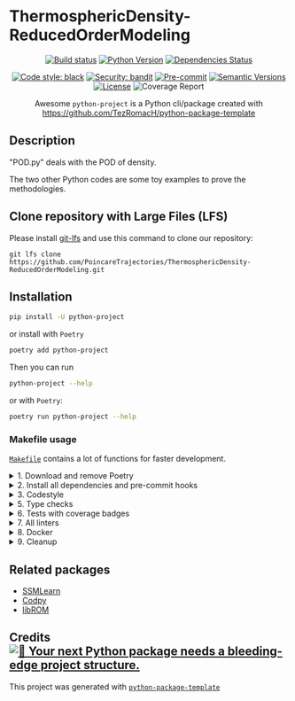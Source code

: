 # ThermosphericDensity-ReducedOrderModeling

<div align="center">

[![Build status](https://github.com/python_project/python-project/workflows/build/badge.svg?branch=master&event=push)](https://github.com/python_project/python-project/actions?query=workflow%3Abuild)
[![Python Version](https://img.shields.io/pypi/pyversions/python-project.svg)](https://pypi.org/project/python-project/)
[![Dependencies Status](https://img.shields.io/badge/dependencies-up%20to%20date-brightgreen.svg)](https://github.com/python_project/python-project/pulls?utf8=%E2%9C%93&q=is%3Apr%20author%3Aapp%2Fdependabot)

[![Code style: black](https://img.shields.io/badge/code%20style-black-000000.svg)](https://github.com/psf/black)
[![Security: bandit](https://img.shields.io/badge/security-bandit-green.svg)](https://github.com/PyCQA/bandit)
[![Pre-commit](https://img.shields.io/badge/pre--commit-enabled-brightgreen?logo=pre-commit&logoColor=white)](https://github.com/python_project/python-project/blob/master/.pre-commit-config.yaml)
[![Semantic Versions](https://img.shields.io/badge/%20%20%F0%9F%93%A6%F0%9F%9A%80-semantic--versions-e10079.svg)](https://github.com/python_project/python-project/releases)
[![License](https://img.shields.io/github/license/python_project/python-project)](https://github.com/python_project/python-project/blob/master/LICENSE)
![Coverage Report](assets/images/coverage.svg)

Awesome `python-project` is a Python cli/package created with https://github.com/TezRomacH/python-package-template

</div>

## Description

"POD.py" deals with the POD of density. 

The two other Python codes are some toy examples to prove the methodologies.

## Clone repository with Large Files (LFS)

Please install [git-lfs](https://git-lfs.github.com/) and use this command to clone our repository:

```
git lfs clone https://github.com/PoincareTrajectories/ThermosphericDensity-ReducedOrderModeling.git
```

## Installation

```bash
pip install -U python-project
```

or install with `Poetry`

```bash
poetry add python-project
```

Then you can run

```bash
python-project --help
```

or with `Poetry`:

```bash
poetry run python-project --help
```

### Makefile usage

[`Makefile`](https://github.com/python_project/python-project/blob/master/Makefile) contains a lot of functions for faster development.

<details>
<summary>1. Download and remove Poetry</summary>
<p>

To download and install Poetry run:

```bash
make poetry-download
```

To uninstall

```bash
make poetry-remove
```

</p>
</details>

<details>
<summary>2. Install all dependencies and pre-commit hooks</summary>
<p>

Install requirements:

```bash
make install
```

Pre-commit hooks coulb be installed after `git init` via

```bash
make pre-commit-install
```

</p>
</details>

<details>
<summary>3. Codestyle</summary>
<p>

Automatic formatting uses `pyupgrade`, `isort` and `black`.

```bash
make codestyle

# or use synonym
make formatting
```

Codestyle checks only, without rewriting files:

```bash
make check-codestyle
```

> Note: `check-codestyle` uses `isort`, `black` and `darglint` library

Update all dev libraries to the latest version using one comand

```bash
make update-dev-deps
```

<details>
<summary>4. Code security</summary>
<p>

```bash
make check-safety
```

This command launches `Poetry` integrity checks as well as identifies security issues with `Safety` and `Bandit`.

```bash
make check-safety
```

</p>
</details>

</p>
</details>

<details>
<summary>5. Type checks</summary>
<p>

Run `mypy` static type checker

```bash
make mypy
```

</p>
</details>

<details>
<summary>6. Tests with coverage badges</summary>
<p>

Run `pytest`

```bash
make test
```

</p>
</details>

<details>
<summary>7. All linters</summary>
<p>

Of course there is a command to ~~rule~~ run all linters in one:

```bash
make lint
```

the same as:

```bash
make test && make check-codestyle && make mypy && make check-safety
```

</p>
</details>

<details>
<summary>8. Docker</summary>
<p>

```bash
make docker-build
```

which is equivalent to:

```bash
make docker-build VERSION=latest
```

Remove docker image with

```bash
make docker-remove
```

More information [about docker](https://github.com/python_project/python-project/tree/master/docker).

</p>
</details>

<details>
<summary>9. Cleanup</summary>
<p>
Delete pycache files

```bash
make pycache-remove
```

Remove package build

```bash
make build-remove
```

Delete .DS_STORE files

```bash
make dsstore-remove
```

Remove .mypycache

```bash
make mypycache-remove
```

Or to remove all above run:

```bash
make cleanup
```

</p>
</details>


## Related packages

- [SSMLearn](https://github.com/haller-group/SSMLearn)
- [Codpy](https://github.com/JohnLeM/codpy_alpha)
- [libROM](https://github.com/LLNL/libROM)


## Credits [![🚀 Your next Python package needs a bleeding-edge project structure.](https://img.shields.io/badge/python--package--template-%F0%9F%9A%80-brightgreen)](https://github.com/TezRomacH/python-package-template)

This project was generated with [`python-package-template`](https://github.com/TezRomacH/python-package-template)
